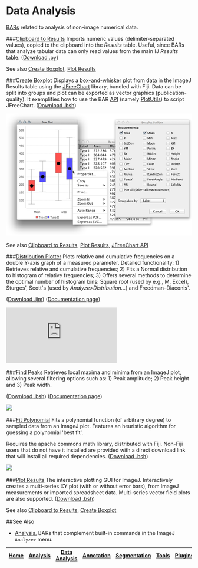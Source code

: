 # Data Analysis

[BARs][Home] related to analysis of non-image numerical data.

###[Clipboard to Results](./Clipboard_to_Results.py)
   Imports numeric values (delimiter-separated values), copied to the clipboard into the
   _Results_ table. Useful, since BARs that analyze tabular data can only read values from
   the main IJ _Results_ table.
   ([Download .py](./Clipboard_to_Results.py?raw=true))

   See also [Create Boxplot](#create-boxplot), [Plot Results](#plot-results)


###[Create Boxplot](./Create_Boxplot.bsh)
Displays a [box-and-whisker](https://en.wikipedia.org/wiki/Box_plot) plot from data in the ImageJ
Results table using the [JFreeChart](http://www.jfree.org/jfreechart/) library, bundled with Fiji.
Data can be split into groups and plot can be exported as vector graphics (publication-quality). It
exemplifies how to use the BAR [API](http://tferr.github.io/Scripts/apidocs/) (namely
[PlotUtils](../BAR/src/main/java/bar/PlotUtils.java)) to script JFreeChart.
([Download .bsh](./Create_Boxplot.bsh?raw=true))

![boxplot](../images/box-plot-demo.png)

See also [Clipboard to Results](#clipboard-to-results), [Plot Results](#plot-results),
 [JFreeChart API](http://javadoc.imagej.net/JFreeChart/)


###[Distribution Plotter](./Distribution_Plotter.ijm)
Plots relative and cumulative frequencies on a double Y-axis graph of a measured parameter.
Detailed functionality: 1) Retrieves relative and cumulative frequencies; 2) Fits a Normal
distribution to histogram of relative frequencies; 3) Offers several methods to determine the
optimal number of histogram bins: Square root (used by e.g., M. Excel), Sturges', Scott's (used by
_Analyze>Distribution..._) and  Freedman–Diaconis'.

([Download .ijm](./Distribution_Plotter.ijm?raw=true))
([Documentation page][DP page])

[![][DP image]][DP page]


###[Find Peaks](./Find_Peaks.bsh)
   Retrieves local maxima and minima from an ImageJ plot, allowing several filtering
   options such as: 1) Peak amplitude; 2) Peak height and 3) Peak width.

   ([Download .bsh](./Find_Peaks.bsh?raw=true))
   ([Documentation page][FP page])

   [![][FP image]][FP page]


###[Fit Polynomial](./Fit_Polynomial.bsh)
   Fits a polynomial function (of arbitrary degree) to sampled data from an ImageJ plot.
   Features an heuristic algorithm for guessing a polynomial 'best fit'.

   Requires the apache commons math library, distributed with Fiji. Non-Fiji users that do
   not have it installed are provided with a direct download link that will install all
   required dependencies.
   ([Download .bsh](./Fit_Polynomial.bsh?raw=true))

   [![][Poly image]](http://imagej.net/Sholl_Analysis#Complementary_Tools)


###[Plot Results](./Plot_Results.bsh)
The interactive plotting GUI for ImageJ. Interactively creates a multi-series XY plot (with or
without error bars), from ImageJ measurements or imported spreadsheet data. Multi-series vector
field plots are also supported.
([Download .bsh](./Plot_Results.bsh?raw=true))

See also [Clipboard to Results](#clipboard-to-results), [Create Boxplot](#create-boxplot)


##See Also

* [Analysis], BARs that complement built-in commands in the ImageJ `Analyze>` menu.

[DP page]: http://imagejdocu.tudor.lu/doku.php?id=macro:distribution_plotter
[DP image]: http://imagejdocu.tudor.lu/lib/exe/fetch.php?cache=&media=macro:distributionplotterdemo.png
[FP page]: http://imagej.net/Find_Peaks
[FP image]: http://imagej.net/_images/a/a1/FindPeaksSnapshot.png
[Poly image]: http://imagej.net/_images/f/f0/AnimatedPolyFit.gif



| [Home] | [Analysis] | [Data Analysis] | [Annotation] | [Segmentation] | [Tools] | [Plugins] | [lib] | [Snippets] | [IJ] |
|:------:|:----------:|:---------------:|:------------:|:--------------:|:-------:|:---------:|:-----:|:----------:|:----:|

[Home]: https://github.com/tferr/Scripts#ij-bar
[Analysis]: https://github.com/tferr/Scripts/tree/master/Analysis#analysis
[Data Analysis]: https://github.com/tferr/Scripts/tree/master/Data_Analysis#data-analysis
[Annotation]: https://github.com/tferr/Scripts/tree/master/Annotation#annotation
[Segmentation]: https://github.com/tferr/Scripts/tree/master/Segmentation#segmentation
[Tools]: https://github.com/tferr/Scripts/tree/master/Tools#tools-and-toolsets
[Plugins]: https://github.com/tferr/Scripts/tree/master/BAR#bar-plugins
[lib]: https://github.com/tferr/Scripts/tree/master/lib#lib
[Snippets]: https://github.com/tferr/Scripts/tree/master/Snippets#snippets
[IJ]: http://imagej.net/BAR
